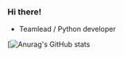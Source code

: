 ### Hi there!

- Teamlead / Python developer

[![Anurag's GitHub stats](https://github-readme-stats.vercel.app/api?username=twoonefour8&show_icons=true&theme=dracula)
<!--
**twoonefour8/twoonefour8** is a ✨ _special_ ✨ repository because its `README.md` (this file) appears on your GitHub profile.

Here are some ideas to get you started:

- 🔭 I’m currently working on ...
- 🌱 I’m currently learning ...
- 👯 I’m looking to collaborate on ...
- 🤔 I’m looking for help with ...
- 💬 Ask me about ...
- 📫 How to reach me: ...
- 😄 Pronouns: ...
- ⚡ Fun fact: ...
-->
